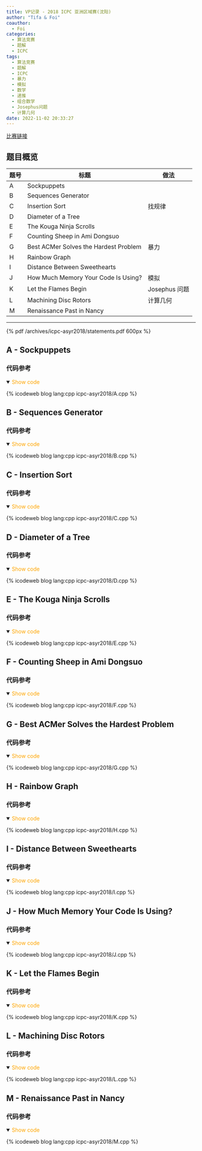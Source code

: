 ```yaml
---
title: VP记录 - 2018 ICPC 亚洲区域赛(沈阳)
author: "Tifa & Foi"
coauthor:
  - Foi
categories:
  - 算法竞赛
  - 题解
  - ICPC
tags:
  - 算法竞赛
  - 题解
  - ICPC
  - 暴力
  - 模拟
  - 数学
  - 递推
  - 组合数学
  - Josephus问题
  - 计算几何
date: 2022-11-02 20:33:27
---
```


[比赛链接](https://codeforces.com/gym/101955)

<!-- more -->

## 题目概览

| 题号 | 标题                                  | 做法          |
| ---- | ------------------------------------- | ------------- |
| A    | Sockpuppets                           |               |
| B    | Sequences Generator                   |               |
| C    | Insertion Sort                        | 找规律        |
| D    | Diameter of a Tree                    |               |
| E    | The Kouga Ninja Scrolls               |               |
| F    | Counting Sheep in Ami Dongsuo         |               |
| G    | Best ACMer Solves the Hardest Problem | 暴力          |
| H    | Rainbow Graph                         |               |
| I    | Distance Between Sweethearts          |               |
| J    | How Much Memory Your Code Is Using?   | 模拟          |
| K    | Let the Flames Begin                  | Josephus 问题 |
| L    | Machining Disc Rotors                 | 计算几何      |
| M    | Renaissance Past in Nancy             |               |

---

{% pdf /archives/icpc-asyr2018/statements.pdf 600px %}

## A - Sockpuppets

### 代码参考

<details open>
<summary><font color='orange'>Show code</font></summary>

{% icodeweb blog lang:cpp icpc-asyr2018/A.cpp %}

</details>

## B - Sequences Generator

### 代码参考

<details open>
<summary><font color='orange'>Show code</font></summary>

{% icodeweb blog lang:cpp icpc-asyr2018/B.cpp %}

</details>

## C - Insertion Sort

### 代码参考

<details open>
<summary><font color='orange'>Show code</font></summary>

{% icodeweb blog lang:cpp icpc-asyr2018/C.cpp %}

</details>

## D - Diameter of a Tree

### 代码参考

<details open>
<summary><font color='orange'>Show code</font></summary>

{% icodeweb blog lang:cpp icpc-asyr2018/D.cpp %}

</details>

## E - The Kouga Ninja Scrolls

### 代码参考

<details open>
<summary><font color='orange'>Show code</font></summary>

{% icodeweb blog lang:cpp icpc-asyr2018/E.cpp %}

</details>

## F - Counting Sheep in Ami Dongsuo

### 代码参考

<details open>
<summary><font color='orange'>Show code</font></summary>

{% icodeweb blog lang:cpp icpc-asyr2018/F.cpp %}

</details>

## G - Best ACMer Solves the Hardest Problem

### 代码参考

<details open>
<summary><font color='orange'>Show code</font></summary>

{% icodeweb blog lang:cpp icpc-asyr2018/G.cpp %}

</details>

## H - Rainbow Graph

### 代码参考

<details open>
<summary><font color='orange'>Show code</font></summary>

{% icodeweb blog lang:cpp icpc-asyr2018/H.cpp %}

</details>

## I - Distance Between Sweethearts

### 代码参考

<details open>
<summary><font color='orange'>Show code</font></summary>

{% icodeweb blog lang:cpp icpc-asyr2018/I.cpp %}

</details>

## J - How Much Memory Your Code Is Using?

### 代码参考

<details open>
<summary><font color='orange'>Show code</font></summary>

{% icodeweb blog lang:cpp icpc-asyr2018/J.cpp %}

</details>

## K - Let the Flames Begin

### 代码参考

<details open>
<summary><font color='orange'>Show code</font></summary>

{% icodeweb blog lang:cpp icpc-asyr2018/K.cpp %}

</details>

## L - Machining Disc Rotors

### 代码参考

<details open>
<summary><font color='orange'>Show code</font></summary>

{% icodeweb blog lang:cpp icpc-asyr2018/L.cpp %}

</details>

## M - Renaissance Past in Nancy

### 代码参考

<details open>
<summary><font color='orange'>Show code</font></summary>

{% icodeweb blog lang:cpp icpc-asyr2018/M.cpp %}

</details>
